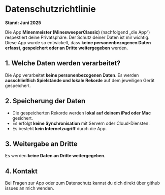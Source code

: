 # Datenschutzrichtlinie

**Stand: Juni 2025**

Die App **Minenmeister (MinesweeperClassic)** (nachfolgend „die App“) respektiert deine Privatsphäre. Der Schutz deiner Daten ist mir wichtig. Diese App wurde so entwickelt, dass **keine personenbezogenen Daten erfasst, gespeichert oder an Dritte weitergegeben** werden.

## 1. Welche Daten werden verarbeitet?

Die App verarbeitet **keine personenbezogenen Daten**. Es werden **ausschließlich Spielstände und lokale Rekorde** auf dem jeweiligen Gerät gespeichert.

## 2. Speicherung der Daten

- Die gespeicherten Rekorde werden **lokal auf deinem iPad oder Mac** gesichert.
- Es erfolgt **keine Synchronisation** mit Servern oder Cloud-Diensten.
- Es besteht **kein Internetzugriff** durch die App.

## 3. Weitergabe an Dritte

Es werden **keine Daten an Dritte weitergegeben**.

## 4. Kontakt

Bei Fragen zur App oder zum Datenschutz kannst du dich direkt über github issues an mich wenden.
